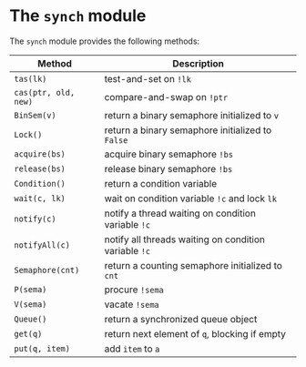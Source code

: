 # The `synch` module

The `synch` module provides the following methods:


| Method | Description |
| ------ | ------- |
| `tas(lk)` | test-and-set on `!lk` |
| `cas(ptr, old, new)` | compare-and-swap on `!ptr` |
| `BinSem(v)` | return a binary semaphore initialized to `v` |
| `Lock()` | return a binary semaphore initialized to `False` |
| `acquire(bs)` | acquire binary semaphore `!bs` |
| `release(bs)` | release binary semaphore `!bs` |
| `Condition()` | return a condition variable |
| `wait(c, lk)` | wait on condition variable `!c` and lock `lk` |
| `notify(c)` | notify a thread waiting on condition variable `!c` |
| `notifyAll(c)` | notify all threads waiting on condition variable `!c` |
| `Semaphore(cnt)` | return a counting semaphore initialized to `cnt` |
| `P(sema)` | procure `!sema` |
| `V(sema)` | vacate `!sema` |
| `Queue()` | return a synchronized queue object |
| `get(q)` | return next element of `q`, blocking if empty |
| `put(q, item)` | add `item` to `a` |

<br />